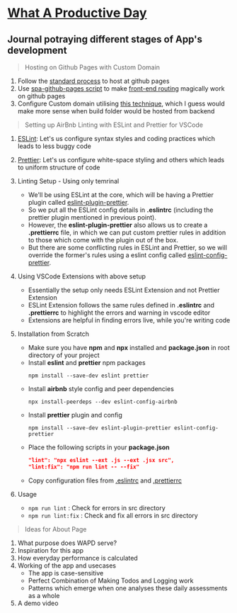 # [What A Productive Day](https://www.whataproductiveday.study/)

## Journal potraying different stages of App's development

> Hosting on Github Pages with Custom Domain

1. Follow the [standard process](https://github.com/gitname/react-gh-pages) to host at github pages
2. Use [spa-github-pages script](https://github.com/rafgraph/spa-github-pages) to make [front-end routing](https://medium.com/@wilbo/server-side-vs-client-side-routing-71d710e9227f) magically work on github pages
3. Configure Custom domain utilising [this technique](https://stackoverflow.com/questions/44484377/hosting-gh-pages-on-custom-domain-white-empty-page/44484498#44484498), which I guess would make more sense when build folder would be hosted from backend

> Setting up AirBnb Linting with ESLint and Prettier for VSCode

1. [ESLint](https://eslint.org/docs/user-guide/getting-started): Let's us configure syntax styles and coding practices which leads to less buggy code
2. [Prettier](https://prettier.io/docs/en/index.html): Let's us configure white-space styling and others which leads to uniform structure of code
3. Linting Setup - Using only temrinal
    - We'll be using ESLint at the core, which will be having a Prettier plugin called [eslint-plugin-prettier](https://github.com/prettier/eslint-plugin-prettier).
    - So we put all the ESLint config details in **.eslintrc** (including the prettier plugin mentioned in previous point).
    - However, the **eslint-plugin-prettier** also allows us to create a **.prettierrc** file, in which we can put custom prettier rules in addition to those which come with the plugin out of the box.
    - But there are some conflicting rules in ESLint and Prettier, so we will override the former's rules using a eslint config called [eslint-config-prettier](https://www.npmjs.com/package/eslint-config-prettier).
4. Using VSCode Extensions with above setup
    - Essentially the setup only needs ESLint Extension and not Prettier Extension
    - ESLint Extension follows the same rules defined in **.eslintrc** and **.prettierrc** to highlight the errors and warning in vscode editor
    - Extensions are helpful in finding errors live, while you're writing code
5. Installation from Scratch

    - Make sure you have **npm** and **npx** installed and **package.json** in root directory of your project
    - Install **eslint** and **prettier** npm packages
        ```
        npm install --save-dev eslint prettier
        ```
    - Install **airbnb** style config and peer dependencies
        ```
        npx install-peerdeps --dev eslint-config-airbnb
        ```
    - Install **prettier** plugin and config
        ```
        npm install --save-dev eslint-plugin-prettier eslint-config-prettier
        ```
    - Place the following scripts in your **package.json**
        ```json
        "lint": "npx eslint --ext .js --ext .jsx src",
        "lint:fix": "npm run lint -- --fix"
        ```
    - Copy configuration files from [.eslintrc](./.eslintrc) and [.prettierrc](./.prettierrc)

6. Usage
    - `npm run lint` : Check for errors in src directory
    - `npm run lint:fix` : Check and fix all errors in src directory

> Ideas for About Page

1. What purpose does WAPD serve?
2. Inspiration for this app
3. How everyday performance is calculated
4. Working of the app and usecases
    - The app is case-sensitive
    - Perfect Combination of Making Todos and Logging work
    - Patterns which emerge when one analyses these daily assessments as a whole
5. A demo video 
